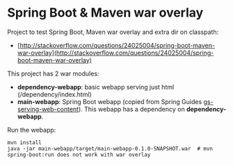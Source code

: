 # Spring Boot & Maven war overlay

Project to test Spring Boot, Maven war overlay and extra dir on classpath:
  
* [http://stackoverflow.com/questions/24025004/spring-boot-maven-war-overlay](http://stackoverflow.com/questions/24025004/spring-boot-maven-war-overlay)

This project has 2 war modules:

* **dependency-webapp**: basic webapp serving just html (/dependency/index.html)
* **main-webapp**: Spring Boot webapp (copied from Spring Guides [gs-serving-web-content](https://github.com/spring-guides/gs-serving-web-content)). This webapp has a dependency on **dependency-webapp**.

Run the webapp:
 
```
mvn install
java -jar main-webapp/target/main-webapp-0.1.0-SNAPSHOT.war  # mvn spring-boot:run does not work with war overlay
```
 